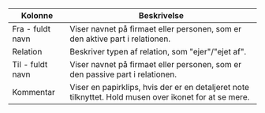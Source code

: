 <!-- markdownlint-disable-file MD041 -->
| Kolonne | Beskrivelse  |
|---|---|
| Fra - fuldt navn | Viser navnet på firmaet eller personen, som er den aktive part i relationen. |
| Relation | Beskriver typen af relation, som "ejer"/"ejet af". |
| Til - fuldt navn | Viser navnet på firmaet eller personen, som er den passive part i relationen. |
| Kommentar | Viser en papirklips, hvis der er en detaljeret note tilknyttet. Hold musen over ikonet for at se mere. |
